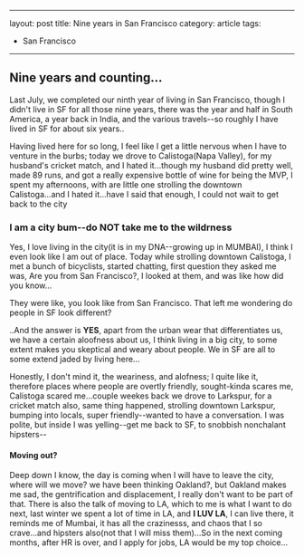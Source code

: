 ---
layout: post
title: Nine years in San Francisco
category: article
tags:
 - San Francisco
 ---


<!-- <!DOCTYPE html> -->
<html lang="en">
<head>
	<meta charset="UTF-8">
	<title>Nine years in San Francisco</title>
</head>
<body>
  <h2>Nine years and counting...</h2>
  <p>Last July, we completed our ninth year of living in San Francisco, though I didn't live in SF for all those nine years, there was the year and half in South America, a year back in India, and the various travels--so roughly I have lived in SF for about six years..</p>
  <p>Having lived here for so long, I feel like I get a little nervous when I have to venture in the burbs; today we drove to Calistoga(Napa Valley), for my husband's cricket match, and I hated it...though my husband did pretty well, made 89 runs, and got a really expensive bottle of wine for being the MVP, I spent my afternoons, with are little one strolling the downtown Calistoga...and I hated it...have I said that enough, I could not wait to get back to the city</p>
  <h3>I am a city bum--do NOT take me to the wildrness</h3>
  <p>Yes, I love living in the city(it is in my DNA--growing up in MUMBAI), I think I even look like I am out of place. Today while strolling downtown Calistoga, I met a bunch of bicyclists, started chatting, first question they asked me was, Are you from San Francisco?, I looked at them, and was like how did you know...</p>
  <p>They were like, you look like from San Francisco. That left me wondering do people in SF look different?</p>
  <p>..And the answer is <strong>YES</strong>, apart from the urban wear that differentiates us, we have a certain aloofness about us, I think living in a big city, to some extent makes you skeptical and weary about people. We in SF are all to some extend jaded by living here...</p>
  <p>Honestly, I don't mind it, the weariness, and alofness; I quite like it, therefore places where people are overtly friendly, sought-kinda scares me, Calistoga scared me...couple weekes back we drove to Larkspur, for a cricket match also, same thing happened, strolling downtown Larkspur, bumping into locals, super friendly--wanted to have a conversation. I was polite, but inside I was yelling--get me back to SF, to snobbish nonchalant hipsters--</p>
  <h4>Moving out?</h4>
  <p>Deep down I know, the day is coming when I will have to leave the city, where will we move? we have been thinking Oakland?, but Oakland makes me sad, the gentrification and displacement, I really don't want to be part of that. There is also the talk of moving to LA, which to me is what I want to do next, last winter we spent a lot of time in LA, and <strong>I LUV LA</strong>, I can live there, it reminds me of Mumbai, it has all the crazinesss, and chaos that I so crave...and hipsters also(not that I will miss them)...So in the next coming months, after HR is over, and I apply for jobs, LA would be my top choice...</p>	
</body>
</html>